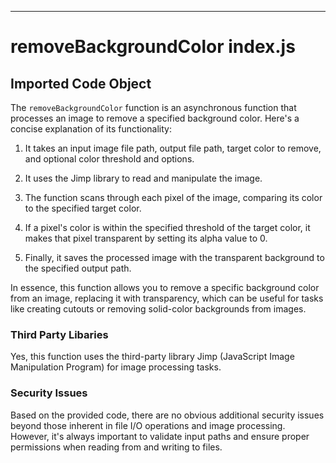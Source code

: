 

  

  

  

  

  

  

  

  

  

  

  

  

  

  

  

  

  

  

  

  

  

  

  

  

  

  

  

---
# removeBackgroundColor index.js
## Imported Code Object
The `removeBackgroundColor` function is an asynchronous function that processes an image to remove a specified background color. Here's a concise explanation of its functionality:

1. It takes an input image file path, output file path, target color to remove, and optional color threshold and options.

2. It uses the Jimp library to read and manipulate the image.

3. The function scans through each pixel of the image, comparing its color to the specified target color.

4. If a pixel's color is within the specified threshold of the target color, it makes that pixel transparent by setting its alpha value to 0.

5. Finally, it saves the processed image with the transparent background to the specified output path.

In essence, this function allows you to remove a specific background color from an image, replacing it with transparency, which can be useful for tasks like creating cutouts or removing solid-color backgrounds from images.

### Third Party Libaries

Yes, this function uses the third-party library Jimp (JavaScript Image Manipulation Program) for image processing tasks.

### Security Issues

Based on the provided code, there are no obvious additional security issues beyond those inherent in file I/O operations and image processing. However, it's always important to validate input paths and ensure proper permissions when reading from and writing to files.


  